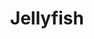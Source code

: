 ---
title: "Jellyfish"
summary: "Jellyfish was an American rock band formed in San Francisco in 1989. Led by songwriters and , the group was known for their blend of 1970s classic rock and power pop."
image: "jellyfish.jpg"
apple_music_artist_url: "None"
---